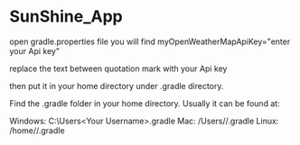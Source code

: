 # SunShine_App
open gradle.properties file you will find myOpenWeatherMapApiKey="enter your Api key"

replace the text between quotation mark with your Api key 

then put it in your home directory under .gradle directory.

Find the .gradle folder in your home directory. Usually it can be found at:

Windows: C:\Users\<Your Username>\.gradle
Mac: /Users/<Your Username>/.gradle
Linux: /home/<Your Username>/.gradle
